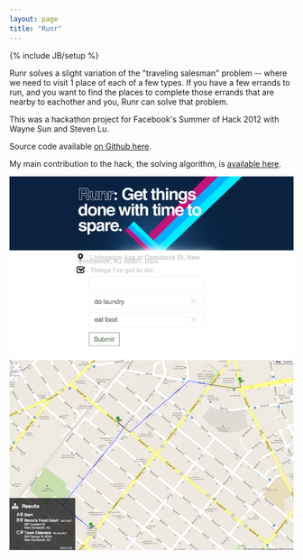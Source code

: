 ```yaml
---
layout: page
title: "Runr"
---
```

{% include JB/setup %}

Runr solves a slight variation of the "traveling salesman" problem -- where
we need to visit 1 place of each of a few types. If you have a few errands to
run, and you want to find the places to complete those errands that are nearby
to eachother and you, Runr can solve that problem.

This was a hackathon project for Facebook's Summer of Hack 2012 with Wayne
Sun and Steven Lu.

Source code available [on Github here](https://github.com/sjlu/runr).

My main contribution to the hack, the solving algorithm, is
[available here](https://github.com/rf/nearest-category).

<div id="mobileshots">
<img src="runr/1.png" />
<img src="runr/2.png" />
</div>
